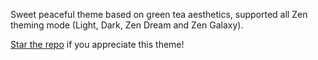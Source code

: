 
Sweet peaceful theme based on green tea aesthetics, supported all Zen theming mode (Light, Dark, Zen Dream and Zen Galaxy).

[Star the repo](https://github.com/KiKaraage/ZenMods) if you appreciate this theme!
